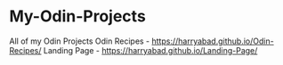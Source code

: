 # My-Odin-Projects
All of my Odin Projects
Odin Recipes - https://harryabad.github.io/Odin-Recipes/
Landing Page - https://harryabad.github.io/Landing-Page/
